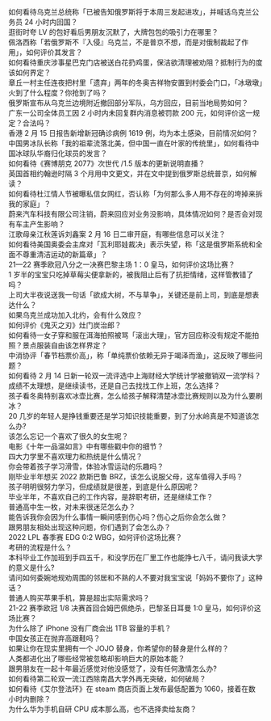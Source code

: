 如何看待乌克兰总统称「已被告知俄罗斯将于本周三发起进攻」，并喊话乌克兰公务员 24 小时内回国？  
逛街时夸 LV 的包好看后男朋友沉默了，大牌包包的吸引力在哪里？  
佩洛西称「若俄罗斯不『入侵』乌克兰，不是普京不想，而是对俄制裁起了作用」，如何评价其发言？  
如何看待重庆涉事星巴克门店被送白花扔鸡蛋，保洁欲清理被劝阻？抵制行为的度该如何界定？  
章丘一村主任连夜把村里「遗弃」两年的冬奥吉祥物安置到村委会门口，「冰墩墩」火到了什么程度？你抢到了吗？  
俄罗斯宣布从乌克兰边境附近撤回部分军队，乌方回应，目前当地局势如何？  
广东一公司全体员工因 2 小时内未回复群内消息被罚款 200 元，如何评价这一规定？合法吗？  
香港 2 月 15 日报告新增新冠确诊病例 1619 例，均为本土感染，目前情况如何？  
中国男冰队长称「我的祖辈流落北美，但中国一直在叶家的传统里」，如何看待中国冰球队华裔归化球员的发言？  
如何看待《赛博朋克 2077》次世代 /1.5 版本的更新说明直播？  
英国首相约翰逊时隔 3 个月用中文更文，并在文中提到俄罗斯总统普京，如何解读？  
如何看待杜江情人节被曝私信女网红，否认称「为何那么多人用不存在的垮掉来拆我的家庭」？  
蔚来汽车科技有限公司注销，蔚来回应对业务没影响，具体情况如何？是否会对现有车主产生影响？  
江歌母亲江秋莲诉刘鑫案 2 月 16 日二审开庭，有哪些信息可以关注？  
如何看待美国奥委会主席对「瓦利耶娃裁决」表示失望，称「这是俄罗斯系统和全面不尊重清洁运动的新篇章」？  
21—22 赛季欧冠八分之一决赛巴黎主场 1：0 皇马，如何评价这场比赛？  
1 岁半的宝宝只吃掉草莓尖便拿新的，被我阻止后有了抗拒情绪，这样管教错了吗？  
上司大半夜说送我一句话「欲成大树，不与草争」，关键还是前上司，到底是想表达什么？  
如果乌克兰成功加入北约，会有什么效应？  
如何评价《鬼灭之刃》灶门炭治郎？  
如何看待一女子穿和服在洱海拍照被骂「滚出大理」，官方回应称没有规定不能拍照？景点服装自由该怎样界定？  
中消协评「春节档票价高」，称「单纯票价依赖无异于竭泽而渔」，这反映了哪些问题？  
如何看待 2 月 14 日新一轮双一流评选中上海财经大学统计学被撤销双一流学科？  
成绩不太理想，是继续读书，还是自己去找找工作上班，怎么选择？  
孩子看冬奥特别喜欢冰壶比赛，怎么给孩子解释清楚冰壶比赛规则以及为什么要刷冰？  
20 几岁的年轻人是挣钱重要还是学习知识技能重要，到了分水岭真是不知道该怎么办?  
该怎么忘记一个喜欢了很久的女生呢？  
电影《十年一品温如言》中有哪些戳中你的细节？  
四大力学里不喜欢理力和热统是什么情况？  
你会带着孩子学习滑雪，体验冰雪运动的乐趣吗？  
刚毕业半年想买 2022 款斯巴鲁 BRZ，该怎么说服父母，这车值得入手吗？  
孩子明明很努力学习，但成绩就是很差，到底是什么原因呢？  
毕业半年，不喜欢自己的工作内容，是辞职考研，还是继续工作？  
普通高中生一枚，对未来很迷茫怎么办？  
能告诉我你会因为什么事情一瞬间感到伤心吗？伤心之后你会怎么做？  
跟男朋友相处出现这种问题，你们遇到了会怎么办？  
2022 LPL 春季赛 EDG 0:2 WBG，如何评价这场比赛？  
考研的流程是什么？  
本科毕业工作加班到手四五千，和没学历在厂里工作也能挣七八千，请问我读大学的意义是什么?  
请问如何委婉地规劝周围的邻居和不熟的人不要对我宝宝说「妈妈不要你了」这种话？  
普通人购买苹果手机，算是超出实际需求吗？  
21-22 赛季欧冠 1/8 决赛首回合姆巴佩绝杀，巴黎圣日耳曼 1:0 皇马，如何评价这场比赛？  
为什么除了 iPhone 没有厂商会出 1TB 容量的手机？  
中国女孩正在抛弃高跟鞋吗？  
如果让你在现实里拥有一个 JOJO 替身，你希望你的替身是什么样的？  
人类都进化出了哪些经常被忽略却影响巨大的原始本能？  
跟男朋友在一起十年最近感觉对他没感觉了，没有任何激情怎么办?  
如何看待第二轮双一流江西除南昌大学外再无突破，如何破局？  
如何看待《艾尔登法环》在 steam 商店页面上发布最低配置为 1060，接着在数小时内删除？  
为什么华为手机自研 CPU 成本那么高，也不选择卖给友商？  
